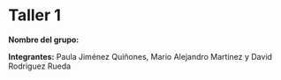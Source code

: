 # Taller 1
**Nombre del grupo:**

**Integrantes:** Paula Jiménez Quiñones, Mario Alejandro Martinez y David Rodriguez Rueda
